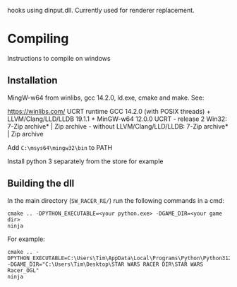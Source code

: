 hooks using dinput.dll. Currently used for renderer replacement.


# Compiling
Instructions to compile on windows

## Installation
MingW-w64 from winlibs, gcc 14.2.0, ld.exe, cmake and make. See:

https://winlibs.com/
UCRT runtime
GCC 14.2.0 (with POSIX threads) + LLVM/Clang/LLD/LLDB 19.1.1 + MinGW-w64 12.0.0 UCRT - release 2
Win32: 7-Zip archive* | Zip archive   -   without LLVM/Clang/LLD/LLDB: 7-Zip archive* | Zip archive

Add `C:\msys64\mingw32\bin` to PATH

Install python 3 separately from the store for example

## Building the dll
In the main directory (`SW_RACER_RE/`) run the following commands in a cmd:

```
cmake .. -DPYTHON_EXECUTABLE=<your python.exe> -DGAME_DIR=<your game dir>
ninja
```

For example:
```
cmake .. -DPYTHON_EXECUTABLE=C:\Users\Tim\AppData\Local\Programs\Python\Python312\python.exe -DGAME_DIR="C:\Users\Tim\Desktop\STAR WARS RACER DIR\STAR WARS Racer_OGL"
ninja
```
